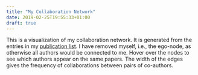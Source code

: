```yaml
---
title: "My Collaboration Network"
date: 2019-02-25T19:55:33+01:00
draft: true
---
```


This is a visualization of my collaboration network. It is generated from the
entries in my [publication list](/publications/). I have removed myself, i.e.,
the ego-node, as otherwise all authors would be connected to me. Hover over the
nodes to see which authors appear on the same papers. The width of the edges
gives the frequency of collaborations between pairs of co-authors. 

<script src="http://d3js.org/d3.v2.min.js?2.9.3"></script>

<div id="svg"><div>

<script src="/js/collaborationnetwork.js"></script>
